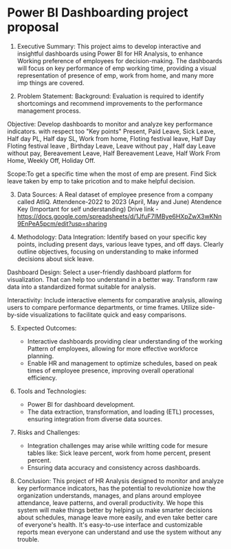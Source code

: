 # Power BI Dashboarding project proposal

1. Executive Summary:
This project aims to develop interactive and insightful dashboards using Power BI for HR Analysis, to enhance Working preference of employees for decision-making.
The dashboards will focus on key performance of emp working time, providing a visual representation of presence of emp, work from home, and many more imp things are covered.

3. Problem Statement:
Background: Evaluation is required to identify shortcomings and recommend improvements to the performance management process.
   
Objective: Develop dashboards to monitor and analyze key performance indicators.
with respect too "Key points" 
Present, Paid Leave, Sick Leave, Half day PL, Half day SL, Work from home, Floting festival leave, Half Day Floting festival leave , Birthday Leave, Leave without pay , Half day Leave without pay, Bereavement Leave, Half Bereavement Leave, Half Work From Home, Weekly Off, Holiday Off.

Scope:To get a specific time when the most of emp are present. Find Sick leave taken by emp to take pricotion and to make helpful decision.

3. Data Sources:
	A Real dataset of employee presence from a company called AtliQ.
		Attendence-2022 to 2023 (April, May and June)
		Atendence Key (Important for self understanding)
	Drive link -https://docs.google.com/spreadsheets/d/1JfuF7IMBye6HXpZwX3wKNn9EnPeA5pcm/edit?usp=sharing

4. Methodology:
Data Integration: Identify based on your specific key points, including present days, various leave types, and off days.
	Clearly outline objectives, focusing on understanding to make informed decisions 	about sick leave.

Dashboard Design: Select a user-friendly dashboard platform for visualization.
	That can help too understand in a better way.
	Transform raw data into a standardized format suitable for analysis.
   
Interactivity: Include interactive elements for comparative analysis, allowing users to compare performance departments, or time frames.
	Utilize side-by-side visualizations to facilitate quick and easy comparisons.

5. Expected Outcomes:
   - Interactive dashboards providing clear understanding of the working Pattern of employees, allowing for more effective workforce planning.
   - Enable HR and management to optimize schedules, based on peak times of employee presence, improving overall operational efficiency.

6. Tools and Technologies:
   - Power BI for dashboard development.
   - The data extraction, transformation, and loading (ETL) processes, ensuring integration from diverse data sources.

7. Risks and Challenges:
   - Integration challenges may arise while writting code for mesure tables like: 
	Sick leave percent, work from home percent, present percent.   
   - Ensuring data accuracy and consistency across dashboards.

8. Conclusion:
This project of HR Analysis designed to monitor and analyze key performance indicators, has the potential to revolutionize how the organization understands, manages, and plans around employee attendance, leave patterns, and overall productivity.
We hope this system will make things better by helping us make smarter decisions about schedules, manage leave more easily, and even take better care of everyone's health.
It's easy-to-use interface and customizable reports mean everyone can understand and use the system without any trouble.
